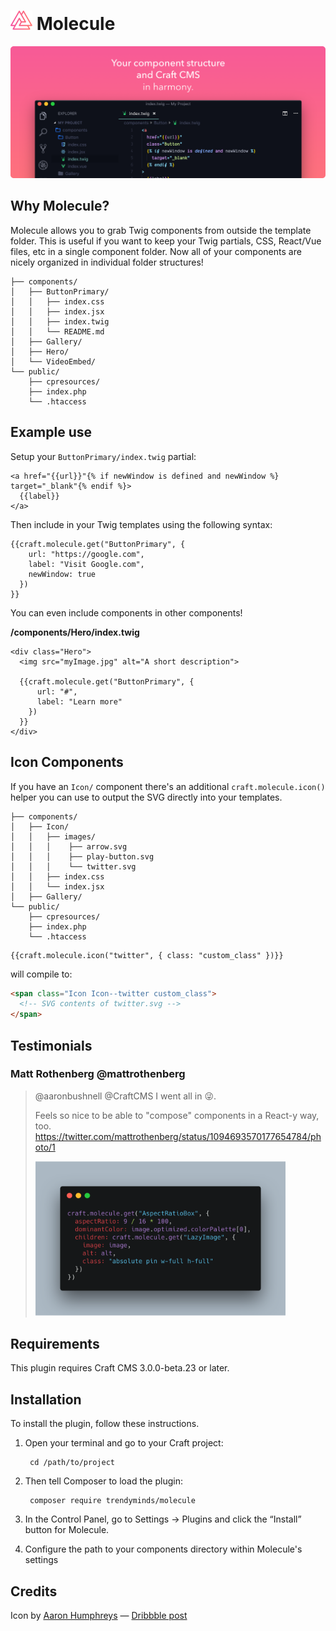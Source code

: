 # <img src="resources/img/logo.svg" width="35" alt="Molecule logo"> Molecule

<img src="resources/img/banner.png" alt="Your component structure and Craft CMS in harmony">

## Why Molecule?

Molecule allows you to grab Twig components from outside the template folder. This is useful if you want to keep your Twig partials, CSS, React/Vue files, etc in a single component folder. Now all of your components are nicely organized in individual folder structures!

```
├── components/
│   ├── ButtonPrimary/
│   │   ├── index.css
│   │   ├── index.jsx
│   │   ├── index.twig
│   │   └── README.md
│   ├── Gallery/
│   ├── Hero/
│   └── VideoEmbed/
└── public/
    ├── cpresources/
    ├── index.php
    └── .htaccess
```

## Example use

Setup your `ButtonPrimary/index.twig` partial:
```twig
<a href="{{url}}"{% if newWindow is defined and newWindow %} target="_blank"{% endif %}>
  {{label}}
</a>
```

Then include in your Twig templates using the following syntax:
```twig
{{craft.molecule.get("ButtonPrimary", {
    url: "https://google.com",
    label: "Visit Google.com",
    newWindow: true
  })
}}
```

You can even include components in other components!

**/components/Hero/index.twig**
```twig
<div class="Hero">
  <img src="myImage.jpg" alt="A short description">

  {{craft.molecule.get("ButtonPrimary", {
      url: "#",
      label: "Learn more"
    })
  }}
</div>
```

## Icon Components
If you have an `Icon/` component there's an additional `craft.molecule.icon()` helper you can use to output the SVG directly into your templates.

```
├── components/
│   ├── Icon/
│   │   ├── images/
│   │   │    ├── arrow.svg
│   │   │    ├── play-button.svg
│   │   │    └── twitter.svg
│   │   ├── index.css
│   │   └── index.jsx
│   ├── Gallery/
└── public/
    ├── cpresources/
    ├── index.php
    └── .htaccess
```

```twig
{{craft.molecule.icon("twitter", { class: "custom_class" })}}
```

will compile to:

```html
<span class="Icon Icon--twitter custom_class">
  <!-- SVG contents of twitter.svg -->
</span>
```

## Testimonials
### Matt Rothenberg @mattrothenberg
> @aaronbushnell @CraftCMS I went all in 😜.
>
>Feels so nice to be able to "compose" components in a React-y way, too. https://twitter.com/mattrothenberg/status/1094693570177654784/photo/1
>
> <img src="resources/img/testimonials/01.png" alt="AspectRatioBox component from Matt Rothenberg" width="400">

## Requirements

This plugin requires Craft CMS 3.0.0-beta.23 or later.

## Installation

To install the plugin, follow these instructions.

1. Open your terminal and go to your Craft project:

        cd /path/to/project

2. Then tell Composer to load the plugin:

        composer require trendyminds/molecule

3. In the Control Panel, go to Settings → Plugins and click the “Install” button for Molecule.

4. Configure the path to your components directory within Molecule's settings

## Credits
Icon by [Aaron Humphreys](https://dribbble.com/AarhCreative) &mdash; [Dribbble post](https://dribbble.com/shots/3506937-Free-iOS-App-Icons)
